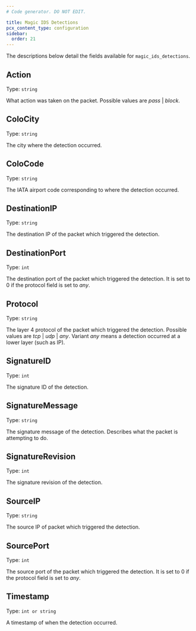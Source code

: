 ```yaml
---
# Code generator. DO NOT EDIT.

title: Magic IDS Detections
pcx_content_type: configuration
sidebar:
  order: 21
---
```


The descriptions below detail the fields available for `magic_ids_detections`.

## Action

Type: `string`

What action was taken on the packet. Possible values are <em>pass</em> \| <em>block</em>.

## ColoCity

Type: `string`

The city where the detection occurred.

## ColoCode

Type: `string`

The IATA airport code corresponding to where the detection occurred.

## DestinationIP

Type: `string`

The destination IP of the packet which triggered the detection.

## DestinationPort

Type: `int`

The destination port of the packet which triggered the detection. It is set to 0 if the protocol field is set to <em>any</em>.

## Protocol

Type: `string`

The layer 4 protocol of the packet which triggered the detection. Possible values are <em>tcp</em> \| <em>udp</em> \| <em>any</em>. Variant <em>any</em> means a detection occurred at a lower layer (such as IP).

## SignatureID

Type: `int`

The signature ID of the detection.

## SignatureMessage

Type: `string`

The signature message of the detection. Describes what the packet is attempting to do.

## SignatureRevision

Type: `int`

The signature revision of the detection.

## SourceIP

Type: `string`

The source IP of packet which triggered the detection.

## SourcePort

Type: `int`

The source port of the packet which triggered the detection. It is set to 0 if the protocol field is set to <em>any</em>.

## Timestamp

Type: `int or string`

A timestamp of when the detection occurred.
